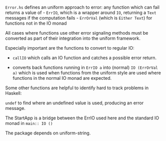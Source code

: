`Error.hs` defines an uniform approach to error:
    any function which can fail returns a value of 
    - `ErrIO`, which is a wrapper around `IO`, returning a `Text` messages if the computation fails 
    - `ErrOrVal` (which is `Either Text`) for functions not in the IO monad

All cases where functions use other error signaling methods must be converted as part of their integration into the uniform framework. 

Especially important are the functions to convert to regular IO: 

- `callIO` which calls an IO function and catches a possible error return.  

- converts back functions running in `ErrIO a` into (normal) `IO (ErrOrVal a)` which is used when functions from the uniform style are used where functions in the normal IO monad are expected. 

Some other functions are helpful to identify hard to track problems in Haskell: 

`undef` to find where an undefined value is used, producing an error message. 

The StartApp is a bridge between the ErrIO used here and the standard IO monad in `main:: IO ()`

The package depends on uniform-string.
